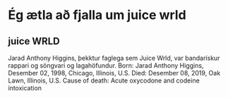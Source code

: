 # Ég ætla að fjalla um juice wrld
## juice WRLD
Jarad Anthony Higgins, þekktur faglega sem Juice Wrld, var bandarískur rappari og söngvari og lagahöfundur.
Born:
Jarad Anthony Higgins, Desember 02, 1998, Chicago, Illinois, U.S.
Died:
Desember 08, 2019, Oak Lawn, Illinois, U.S.
Cause of death:
Acute oxycodone and codeine intoxication